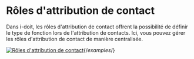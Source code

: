 # Rôles d'attribution de contact

Dans i-doit, les rôles d'attribution de contact offrent la possibilité de définir le type de fonction lors de l'attribution de contacts. Ici, vous pouvez gérer les rôles d'attribution de contact de manière centralisée.

[![Rôles d'attribution de contact](../../../assets/images/en/system-administration/administration/predefined-content/contact-assignment-roles/1-car.png)](../../../assets/images/en/system-administration/administration/predefined-content/contact-assignment-roles/1-car.png){/*examples*/}

